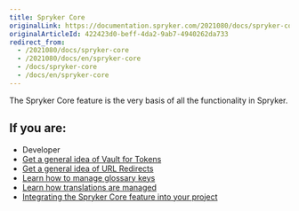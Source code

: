 ```yaml
---
title: Spryker Core
originalLink: https://documentation.spryker.com/2021080/docs/spryker-core
originalArticleId: 422423d0-beff-4da2-9ab7-4940262da733
redirect_from:
  - /2021080/docs/spryker-core
  - /2021080/docs/en/spryker-core
  - /docs/spryker-core
  - /docs/en/spryker-core
---
```


The Spryker Core feature is the very basis of all the functionality in Spryker. 

## If you are:

<div class="mr-container">
    <div class="mr-list-container">
        <!-- col1 -->
        <div class="mr-col">
            <ul class="mr-list mr-list-green">
                <li class="mr-title">Developer</li>
                <li><a href="https://documentation.spryker.com/docs/vault-for-tokens-overview" class="mr-link">Get a general idea of Vault for Tokens</a></li>
                                <li><a href="https://documentation.spryker.com/docs/url-redirects-overview" class="mr-link">Get a general idea of URL Redirects</a></li>
                                <li><a href="https://documentation.spryker.com/docs/tutorial-managing-glossary-keys" class="mr-link">Learn how to manage glossary keys</a></li>
                                <li><a href="https://documentation.spryker.com/docs/how-translations-are-managed" class="mr-link">Learn how translations are managed</a></li>
              <li><a href="https://documentation.spryker.com/docs/en/spryker-core-feature-integration" class="mr-link">Integrating the Spryker Core feature into your project</a></li>
            </ul>
        </div>
     </div>
</div>  
